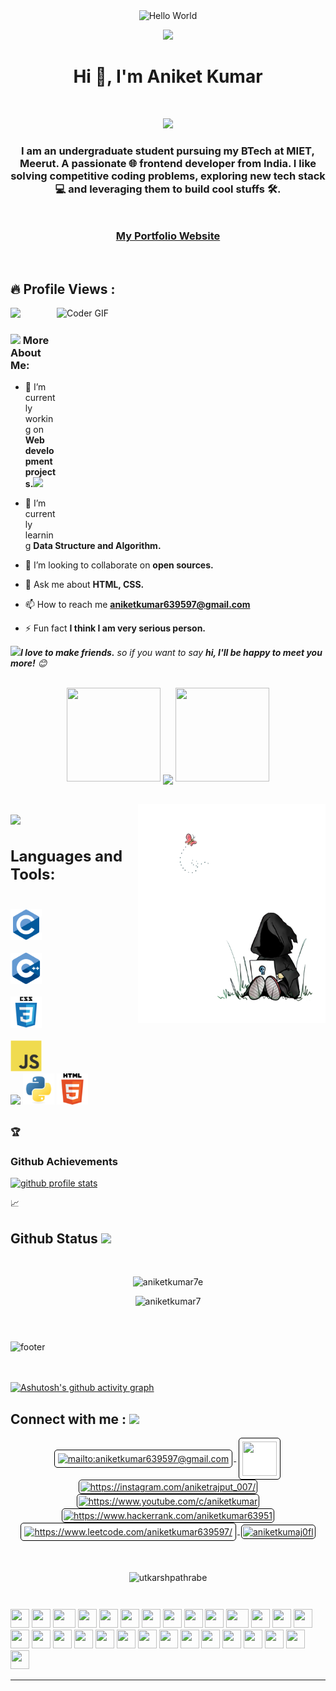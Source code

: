 <p align='center' style='margin: 16px 4px 8px;'>
    <img src="https://github.com/UtkarshPathrabe/UtkarshPathrabe/blob/main/assets/greetings.gif?raw=true" alt="Hello World" />
</p>
<p align="center">
  <img src="https://github.com/thompsonemerson/thompsonemerson/raw/master/cover-thompson.png" height="200"/>
</p>
<h1 align="center">Hi 👋, I'm Aniket Kumar</h1>
<br>
<p align="center">
  <a href="https://github.com/DenverCoder1/readme-typing-svg"><img src="https://readme-typing-svg.herokuapp.com?lines=Computer+Science+Student;Front+End+Developer;DS%20|%20AI%20|%20ML%20Enthusiastic;Always%20learning%20new%20things&center=true&width=380&height=45"></a>
</p>
<h3 align="center">I am an undergraduate student pursuing my BTech at MIET, Meerut. A passionate  🌐 frontend developer from India. I like solving competitive coding problems, exploring new tech stack 💻 and leveraging them to build cool stuffs 🛠️. </h3>
  <br><h3 align='center' style='margin: 16px 4px;'>
    <a href='http://127.0.0.1:5500/portfolio.html' target="blank">My Portfolio Website</a>
</h3><br>

## 🔥 Profile Views :
  <img src="https://profile-counter.glitch.me/aniketkumar7/count.svg"/>
  
  <img align="right" src="https://github.com/rajaprerak/rajaprerak/blob/master/developer.gif" alt="Coder GIF" width="430" height="360">
  
###  <img src="https://github.com/TheDudeThatCode/TheDudeThatCode/blob/master/Assets/Developer.gif" width="45" /> More About Me:
- 🔭 I’m currently working on **Web development projects.**<img src="https://media.giphy.com/media/WUlplcMpOCEmTGBtBW/giphy.gif" width="30">

- 🌱 I’m currently learning **Data Structure and Algorithm.**

- 👯 I’m looking to collaborate on **open sources.**

- 💬 Ask me about **HTML, CSS.** 

- 📫 How to reach me **aniketkumar639597@gmail.com**

- ⚡ Fun fact **I think I am very serious person.** 

<img src="https://media.giphy.com/media/LnQjpWaON8nhr21vNW/giphy.gif" width="60"><em><b>I love to make friends.</b> so if you want to say <b>hi, I'll be happy to meet you more!</b> 😊</em>
<br>
<br>
<div>
	<p align="center">
  <img height="150" width="150" src="https://raw.githubusercontent.com/JayantGoel001/JayantGoel001/master/WEBP/left.webp">
  <img align="center" src="https://github-readme-streak-stats.herokuapp.com/?user=aniketkumar7&theme=dark&hide_border=true"/>
  <img height="150" width="150" src="https://raw.githubusercontent.com/JayantGoel001/JayantGoel001/master/WEBP/right.webp">
</p>

<br>
	<img width="300px" align="right" height="350px" alt="Github" src="https://github.com/akshatmittal61/akshatmittal61/blob/master/src/images/alone.png?raw=true" />

<br/>
<img src="https://media.giphy.com/media/ObNTw8Uzwy6KQ/giphy.gif" width="30px">
<h3 style=' font-size: 24px;'>
    Languages and Tools:
</h3>

 <code> <img height="50" src="https://raw.githubusercontent.com/devicons/devicon/master/icons/c/c-original.svg"> </code>
 <code> <img height="50" src="https://raw.githubusercontent.com/devicons/devicon/master/icons/cplusplus/cplusplus-original.svg"> </code>
 <code> <img height="50" src="https://raw.githubusercontent.com/devicons/devicon/master/icons/css3/css3-original-wordmark.svg"> </code>
 <code> <img height="50" src="https://raw.githubusercontent.com/devicons/devicon/master/icons/javascript/javascript-original.svg"> </code>
  <code><a href = "https://code.visualstudio.com/"><img height="40"  src="https://upload.wikimedia.org/wikipedia/commons/thumb/9/9a/Visual_Studio_Code_1.35_icon.svg/1200px-Visual_Studio_Code_1.35_icon.svg.png"></a></code>
 <code><a href = "https://www.python.org"><img height="50"  src="https://raw.githubusercontent.com/devicons/devicon/master/icons/python/python-original.svg"></a></code>
 <code><a href = "https://developer.mozilla.org/en-US/docs/Web/Guide/HTML/HTML5"><img height="50"  src="https://raw.githubusercontent.com/github/explore/80688e429a7d4ef2fca1e82350fe8e3517d3494d/topics/html/html.png"></a></code>
<br><br>
<summary><b>🏆 <h3>Github Achievements</h3></b></summary>
<p align="left">
    <a href="https://github.com/ryo-ma/github-profile-trophy">
        <img src="https://github-profile-trophy.vercel.app/?username=aniketkumar7&theme=gruvbox&column=7&margin-w=2&margin-h=2&no-bg=true&no-frame=true" alt="github profile stats" />
    </a>
</p>
<summary>
  <g-emoji class="g-emoji" alias="chart_with_upwards_trend" fallback-src="https://github.githubassets.com/images/icons/emoji/unicode/1f4c8.png">📈</g-emoji>
  <h2> Github Status <img src = "https://media2.giphy.com/media/QssGEmpkyEOhBCb7e1/giphy.gif?cid=ecf05e47a0n3gi1bfqntqmob8g9aid1oyj2wr3ds3mg700bl&rid=giphy.gif" width = 32px> </h2>
</summary>
<br/>

<p align="center">
     <img src="https://github-readme-stats.vercel.app/api/top-langs?username=aniketkumar7&show_icons=true&locale=en&layout=compact&theme=gruvbox&langs_count=10" alt="aniketkumar7e" />
</p>
   <p align="center" style='margin: 8px 4px;'>
    <img src="https://github-readme-stats.vercel.app/api?username=aniketkumar7&show_icons=true&locale=en&theme=gruvbox" alt="aniketkumar7" />
</p>
</details><br><br/>

![footer](https://raw.githubusercontent.com/JayantGoel001/JayantGoel001/master/WEBP/footer.webp)
<br/><br><br/>	
	
[![Ashutosh's github activity graph](https://github-readme-activity-graph.cyclic.app/graph?username=aniketkumar7&theme=merko)](https://github.com/aniketkumar7/github-readme-activity-graph)
	
<h2> Connect with me : <img src='https://raw.githubusercontent.com/ShahriarShafin/ShahriarShafin/main/Assets/handshake.gif' width="100px"> </h2>
<p align="center" style='margin: 16px 4px 8px;'>    
    <a href="mailto:aniketkumar639597@gmail.com" target="blank" rel="noreferrer">
        <img align="center" src="https://www.vectorlogo.zone/logos/gmail/gmail-icon.svg" alt="mailto:aniketkumar639597@gmail.com" height="55" width="55" style="background: #ffffff; border-radius: 5px; border: 1px solid #000000; margin: 0 2px; padding: 5px;" />
    </a>
    <a href="https://www.linkedin.com/in/aniket-kumar-a850a122b" target="blank" rel="noreferrer">
        <img align="center" src="https://www.vectorlogo.zone/logos/linkedin/linkedin-icon.svg" height="55" width="55" style="background: #ffffff; border-radius: 5px; border: 1px solid #000000; margin: 0 4px; padding: 5px;" />
    </a>
    <a href="https://www.instagram.com/aniketrajput_007/" target="blank" rel="noreferrer">
        <img align="center" src="https://www.vectorlogo.zone/logos/instagram/instagram-icon.svg" alt="https://instagram.com/aniketrajput_007/" height="55" width="55" style="background: #ffffff; border-radius: 5px; border: 1px solid #000000; margin: 0 2px; padding: 2px;" />
    </a>
    <a href="https://www.youtube.com/channel/UCcvpwbwfY5pkTSV7cjtehJw" target="blank" rel="noreferrer">
        <img align="center" src="https://www.vectorlogo.zone/logos/youtube/youtube-icon.svg" alt="https://www.youtube.com/c/aniketkumar" height="55" width="55" style="background: #ffffff; border-radius: 5px; border: 1px solid #000000; margin: 0 2px; padding: 2px;" />
    </a>
    <a href="https://www.hackerrank.com/aniketkumar63951" target="blank" rel="noreferrer">
        <img align="center" src="https://camo.githubusercontent.com/fcc6b088b944fd2b90b090d36e646810dd80d4b474e710bc915cbd6f26064d7b/68747470733a2f2f7374617469632d666173746c792e6861636b657265617274682e636f6d2f6e6577746f6e2f70726f64756374696f6e2f7374617469632f696d616765732f686f6d657061676576322f68655f6c6f676f2e737667" alt="https://www.hackerrank.com/aniketkumar63951" height="55" width="55" style="background: #ffffff; border-radius: 5px; border: 1px solid #000000; margin: 0 2px; padding: 2px;" />
    </a>
    <a href="https://leetcode.com/aniketkumar639597/" target="blank" rel="noreferrer">
        <img align="center" src="https://raw.githubusercontent.com/rahuldkjain/github-profile-readme-generator/master/src/images/icons/Social/leet-code.svg" alt="https://www.leetcode.com/aniketkumar639597/" height="45" width="45" style="background: #ffffff; border-radius: 5px; border: 1px solid #000000; margin: 0 2px; padding: 5px;" />
    </a>
<a href="https://auth.geeksforgeeks.org/user/aniketkumaj0fl" target="blank"><img align="center" src="https://raw.githubusercontent.com/rahuldkjain/github-profile-readme-generator/master/src/images/icons/Social/geeks-for-geeks.svg" alt="aniketkumaj0fl" height="55" width="55" style="background: #ffffff; border-radius: 5px; border: 1px solid #000000; margin: 0 2px; padding: 2px;" ></a>
</p>
	<br>
	<br>
<p align="center" style='margin: 8px 4px;'>
    <img src="https://github.com/UtkarshPathrabe/UtkarshPathrabe/blob/main/assets/sunrise.jpeg?raw=true" alt="utkarshpathrabe" />
</p>
<br>
<br>
<div>
    <img src="https://cultofthepartyparrot.com/parrots/hd/githubparrot.gif" width="30" height="30"/>
    <img src="https://cultofthepartyparrot.com/flags/hd/indiaparrot.gif" width="30" height="30"/>
    <img src="https://cultofthepartyparrot.com/parrots/asyncparrot.gif" width="36" height="30"/>
    <img src="https://cultofthepartyparrot.com/parrots/hd/levitationparrot.gif" width="30" height="30"/>
    <img src="https://cultofthepartyparrot.com/parrots/hd/60fpsparrot.gif" width="30" height="30"/>
    <img src="https://cultofthepartyparrot.com/parrots/hd/jumpingparrot.gif" width="30" height="30"/>
    <img src="https://cultofthepartyparrot.com/parrots/hd/opensourceparrot.gif" width="30" height="30"/>
    <img src="https://cultofthepartyparrot.com/parrots/hd/dealwithitnowparrot.gif" width="30" height="30"/>
    <img src="https://cultofthepartyparrot.com/parrots/hd/hypnoparrotlight.gif" width="30" height="30"/>
    <img src="https://cultofthepartyparrot.com/parrots/databaseparrot.gif" width="30" height="30"/>
    <img src="https://cultofthepartyparrot.com/parrots/fixparrot.gif" width="36" height="30"/>
    <img src="https://cultofthepartyparrot.com/parrots/hd/laptop_parrot.gif" width="30" height="30"/>
    <img src="https://cultofthepartyparrot.com/parrots/hd/spinningparrot.gif" width="30" height="30"/>
    <img src="https://cultofthepartyparrot.com/parrots/hd/levitationparrot.gif" width="30" height="30"/>
    <img src="https://cultofthepartyparrot.com/parrots/hd/meldparrot.gif" width="30" height="30"/>
    <img src="https://cultofthepartyparrot.com/parrots/slomoparrot.gif" width="30" height="30"/>
    <img src="https://cultofthepartyparrot.com/parrots/hd/moonwalkingparrot.gif" width="30" height="30"/>
    <img src="https://cultofthepartyparrot.com/parrots/hd/stableparrot.gif" width="30" height="30"/>
    <img src="https://cultofthepartyparrot.com/parrots/hd/scienceparrot.gif" width="30" height="30"/>
    <img src="https://cultofthepartyparrot.com/parrots/hd/pirateparrot.gif" width="30" height="30"/>
    <img src="https://cultofthepartyparrot.com/parrots/hd/footballparrot.gif" width="30" height="30"/>
    <img src="https://cultofthepartyparrot.com/parrots/hd/illuminatiparrot.gif" width="30" height="30"/>
    <img src="https://cultofthepartyparrot.com/parrots/hd/hypnoparrotdark.gif" width="30" height="30"/>
    <img src="https://cultofthepartyparrot.com/parrots/hd/mustacheparrot.gif" width="30" height="30"/>
    <img src="https://cultofthepartyparrot.com/parrots/hd/pirateparrot.gif" width="30" height="30"/>
    <img src="https://cultofthepartyparrot.com/parrots/hd/footballparrot.gif" width="30" height="30"/>
    <img src="https://cultofthepartyparrot.com/parrots/hd/illuminatiparrot.gif" width="30" height="30"/>
    <img src="https://cultofthepartyparrot.com/parrots/hd/hypnoparrotdark.gif" width="30" height="30"/>
    <img src="https://cultofthepartyparrot.com/parrots/hd/mustacheparrot.gif" width="30" height="30"/>
</div>

<hr>
